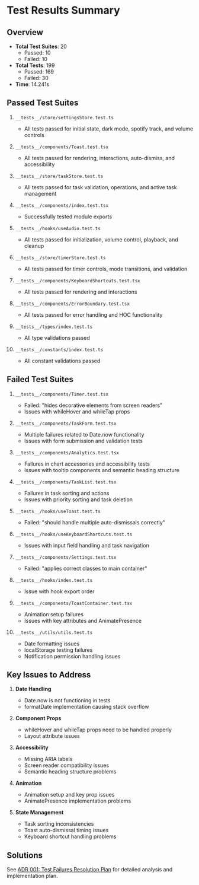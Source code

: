 # Test Results Summary

## Overview
- **Total Test Suites**: 20
  - Passed: 10
  - Failed: 10
- **Total Tests**: 199
  - Passed: 169
  - Failed: 30
- **Time**: 14.241s

## Passed Test Suites

1. `__tests__/store/settingsStore.test.ts`
   - All tests passed for initial state, dark mode, spotify track, and volume controls

2. `__tests__/components/Toast.test.tsx`
   - All tests passed for rendering, interactions, auto-dismiss, and accessibility

3. `__tests__/store/taskStore.test.ts`
   - All tests passed for task validation, operations, and active task management

4. `__tests__/components/index.test.tsx`
   - Successfully tested module exports

5. `__tests__/hooks/useAudio.test.ts`
   - All tests passed for initialization, volume control, playback, and cleanup

6. `__tests__/store/timerStore.test.ts`
   - All tests passed for timer controls, mode transitions, and validation

7. `__tests__/components/KeyboardShortcuts.test.tsx`
   - All tests passed for rendering and interactions

8. `__tests__/components/ErrorBoundary.test.tsx`
   - All tests passed for error handling and HOC functionality

9. `__tests__/types/index.test.ts`
   - All type validations passed

10. `__tests__/constants/index.test.ts`
    - All constant validations passed

## Failed Test Suites

1. `__tests__/components/Timer.test.tsx`
   - Failed: "hides decorative elements from screen readers"
   - Issues with whileHover and whileTap props

2. `__tests__/components/TaskForm.test.tsx`
   - Multiple failures related to Date.now functionality
   - Issues with form submission and validation tests

3. `__tests__/components/Analytics.test.tsx`
   - Failures in chart accessories and accessibility tests
   - Issues with tooltip components and semantic heading structure

4. `__tests__/components/TaskList.test.tsx`
   - Failures in task sorting and actions
   - Issues with priority sorting and task deletion

5. `__tests__/hooks/useToast.test.ts`
   - Failed: "should handle multiple auto-dismissals correctly"

6. `__tests__/hooks/useKeyboardShortcuts.test.ts`
   - Issues with input field handling and task navigation

7. `__tests__/components/Settings.test.tsx`
   - Failed: "applies correct classes to main container"

8. `__tests__/hooks/index.test.ts`
   - Issue with hook export order

9. `__tests__/components/ToastContainer.test.tsx`
   - Animation setup failures
   - Issues with key attributes and AnimatePresence

10. `__tests__/utils/utils.test.ts`
    - Date formatting issues
    - localStorage testing failures
    - Notification permission handling issues

## Key Issues to Address

1. **Date Handling**
   - Date.now is not functioning in tests
   - formatDate implementation causing stack overflow

2. **Component Props**
   - whileHover and whileTap props need to be handled properly
   - Layout attribute issues

3. **Accessibility**
   - Missing ARIA labels
   - Screen reader compatibility issues
   - Semantic heading structure problems

4. **Animation**
   - Animation setup and key prop issues
   - AnimatePresence implementation problems

5. **State Management**
   - Task sorting inconsistencies
   - Toast auto-dismissal timing issues
   - Keyboard shortcut handling problems

## Solutions

See [ADR 001: Test Failures Resolution Plan](adr/001-test-failures-resolution.md) for detailed analysis and implementation plan.
